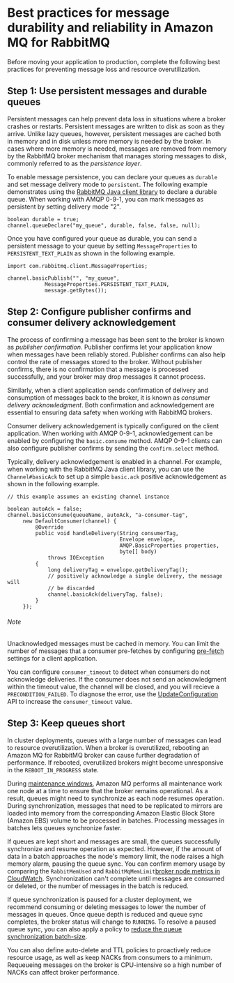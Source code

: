 # Best practices for message durability and reliability in Amazon MQ for RabbitMQ

Before moving your application to production, complete the following best practices for preventing message loss and resource overutilization.

## Step 1: Use persistent messages and durable queues

Persistent messages can help prevent data loss in situations where a broker crashes or restarts. Persistent messages are written to disk as soon as they arrive. Unlike lazy queues, however, persistent messages are cached both in memory and in disk unless more memory is needed by the broker. In cases where more memory is needed, messages are removed from memory by the RabbitMQ broker mechanism that manages storing messages to disk, commonly referred to as the _persistence layer_.

To enable message persistence, you can declare your queues as `durable` and set message delivery mode to `persistent`. The following example demonstrates using the [RabbitMQ Java client library](https://www.rabbitmq.com/java-client.html) to declare a durable queue. When working with AMQP 0-9-1, you can mark messages as persistent by setting delivery mode "2".

```
boolean durable = true;
channel.queueDeclare("my_queue", durable, false, false, null);
```

Once you have configured your queue as durable, you can send a persistent message to your queue by setting `MessageProperties` to `PERSISTENT_TEXT_PLAIN` as shown in the following example.

```
import com.rabbitmq.client.MessageProperties;

channel.basicPublish("", "my_queue",
            MessageProperties.PERSISTENT_TEXT_PLAIN,
            message.getBytes());
```

## Step 2: Configure publisher confirms and consumer delivery acknowledgement

The process of confirming a message has been sent to the broker is known as _publisher confirmation_. Publisher confirms let your application know when messages have been reliably stored. Publisher confirms can also help control the rate of messages stored to the broker. Without publisher confirms, there is no confirmation that a message is processed successfully, and your broker may drop messages it cannot process.

Similarly, when a client application sends confirmation of delivery and consumption of messages back to the broker, it is known as _consumer delivery acknowledgment_. Both confirmation and acknowledgement are essential to ensuring data safety when working with RabbitMQ brokers.

Consumer delivery acknowledgement is typically configured on the client application. When working with AMQP 0-9-1, acknowledgement can be enabled by configuring the `basic.consume` method. AMQP 0-9-1 clients can also configure publisher confirms by sending the `confirm.select` method.

Typically, delivery acknowledgement is enabled in a channel. For example, when working with the RabbitMQ Java client library, you can use the `Channel#basicAck` to set up a simple `basic.ack` positive acknowledgement as shown in the following example.

```
// this example assumes an existing channel instance

boolean autoAck = false;
channel.basicConsume(queueName, autoAck, "a-consumer-tag",
     new DefaultConsumer(channel) {
         @Override
         public void handleDelivery(String consumerTag,
                                    Envelope envelope,
                                    AMQP.BasicProperties properties,
                                    byte[] body)
             throws IOException
         {
             long deliveryTag = envelope.getDeliveryTag();
             // positively acknowledge a single delivery, the message will
             // be discarded
             channel.basicAck(deliveryTag, false);
         }
     });
```

###### Note

Unacknowledged messages must be cached in memory. You can limit the number of messages that a consumer pre-fetches by configuring [pre-fetch](https://docs.aws.amazon.com/amazon-mq/latest/developer-guide/best-practices-performance.html#configure-prefetching) settings for a client application.

You can configure `consumer_timeout` to detect when consumers do not acknowledge deliveries. If the consumer does not send an acknowledgment within the timeout value, the channel will be closed, and you will recieve a `PRECONDITION_FAILED`. To diagnose the error, use the [UpdateConfiguration](https://docs.aws.amazon.com/amazon-mq/latest/api-reference/configurations-configuration-id.html) API to increase the `consumer_timeout` value.

## Step 3: Keep queues short

In cluster deployments, queues with a large number of messages can lead to resource overutilization. When a broker is overutilized, rebooting an Amazon MQ for RabbitMQ broker can cause further degradation of performance. If rebooted, overutilized brokers might become unresponsive in the `REBOOT_IN_PROGRESS` state.

During [maintenance windows](https://docs.aws.amazon.com/amazon-mq/latest/developer-guide/amazon-mq-rabbitmq-editing-broker-preferences.html#rabbitmq-edit-current-configuration-console), Amazon MQ performs all maintenance work one node at a time to ensure that the broker remains operational. As a result, queues might need to synchronize as each node resumes operation. During synchronization, messages that need to be replicated to mirrors are loaded into memory from the corresponding Amazon Elastic Block Store (Amazon EBS) volume to be processed in batches. Processing messages in batches lets queues synchronize faster.

If queues are kept short and messages are small, the queues successfully synchronize and resume operation as expected. However, if the amount of data in a batch approaches the node's memory limit, the node raises a high memory alarm, pausing the queue sync. You can confirm memory usage by comparing the `RabbitMemUsed` and `RabbitMqMemLimit`[broker node metrics in CloudWatch](https://docs.aws.amazon.com/amazon-mq/latest/developer-guide/amazon-mq-accessing-metrics.html). Synchronization can't complete until messages are consumed or deleted, or the number of messages in the batch is reduced.

If queue synchronization is paused for a cluster deployment, we recommend consuming or deleting messages to lower the number of messages in queues. Once queue depth is reduced and queue sync completes, the broker status will change to `RUNNING`. To resolve a paused queue sync, you can also apply a policy to [reduce the queue synchronization batch-size](https://docs.aws.amazon.com/amazon-mq/latest/developer-guide/rabbitmq-queue-sync.html).

You can also define auto-delete and TTL policies to proactively reduce resource usage, as well as keep NACKs from consumers to a minimum. Requeueing messages on the broker is CPU-intensive so a high number of NACKs can affect broker performance.